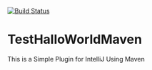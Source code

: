 [![Build Status](https://travis-ci.org/dekome/TestHalloWorldMaven.svg?branch=master)](https://travis-ci.org/dekome/TestHalloWorldMaven)
# TestHalloWorldMaven
This is a Simple Plugin for IntelliJ Using Maven 
